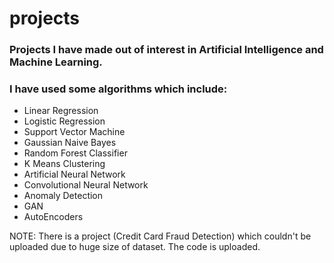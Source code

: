 # projects

### Projects I have made out of interest in Artificial Intelligence and Machine Learning.

### I have used some algorithms which include: 
- Linear Regression
- Logistic Regression
- Support Vector Machine
- Gaussian Naive Bayes
- Random Forest Classifier
- K Means Clustering
- Artificial Neural Network
- Convolutional Neural Network
- Anomaly Detection
- GAN
- AutoEncoders

NOTE: There is a project (Credit Card Fraud Detection) which couldn't be uploaded due to huge size of dataset. The code is uploaded.
